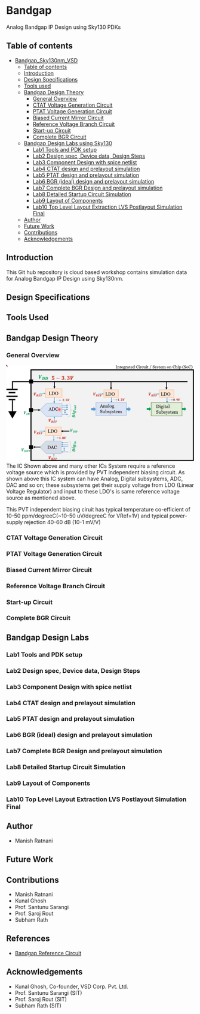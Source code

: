 # Bandgap
Analog Bandgap IP Design using Sky130 PDKs

## Table of contents

- [Bandgap_Sky130nm_VSD](#bandgap_sky130nm_vsd)
  - [Table of contents](#table-of-contents)
  - [Introduction](#introduction)
  - [Design Specifications](#design-specifications)
  - [Tools used](#tools-used)
  - [Bandgap Design Theory](#bandgap-design-theory)
    - [General Overview](#general-overview)
    - [CTAT Voltage Generation Circuit](#ctat-voltage-generation-circuit)
    - [PTAT Voltage Generation Circuit](#ptat-voltage-generation-circuit)
    - [Biased Current Mirror Circuit](#ctat-voltage-generation-circuit)
    - [Reference Voltage Branch Circuit](#ctat-voltage-generation-circuit)
    - [Start-up Circuit](#ctat-voltage-generation-circuit)
    - [Complete BGR Circuit](#ctat-voltage-generation-circuit)
  - [Bandgap Design Labs using Sky130](#bandgap-design-labs)
    - [Lab1 Tools and PDK setup](#lab1-tools-and-pdk-setup)
    - [Lab2 Design spec, Device data, Design Steps](#lab2-design-spec-device-data-design-steps)
    - [Lab3 Component Design with spice netlist](#lab3-component-design-with-spice-netlist)
    - [Lab4 CTAT design and prelayout simulation](#lab4-ctat-design-and-prelayout-simulation)
    - [Lab5 PTAT design and prelayout simulation](#lab5-ptat-design-and-prelayout-simulation)
    - [Lab6 BGR (ideal) design and prelayout simulation](#lab6-bgr-ideal-design-and-prelayout-simulation)
    - [Lab7 Complete BGR Design and prelayout simulation](#lab7-complete-bgr-design-and-prelayout-simulation)
    - [Lab8 Detailed Startup Circuit Simulation](#lab8-detailed-startup-circuit-simulation)
    - [Lab9 Layout of Components](#lab9-layout-of-components)
    - [Lab10 Top Level Layout Extraction LVS Postlayout Simulation Final](#lab10-top-level-layout-extraction-lvs-postlayout-simulation-final)
  - [Author](#author)
  - [Future Work](#future-work)
  - [Contributions](#contributions)
  - [Acknowledgements](#acknowledgements)

## Introduction
   This Git hub repository is cloud based workshop contains simulation data for Analog Bandgap IP Design using Sky130nm.
## Design Specifications

## Tools Used

## Bandgap Design Theory

### General Overview

![IC soc screenshot](Images/SOC.png)  
The IC Shown above and many other ICs System require a reference voltage source which is provided by PVT independent biasing circuit. As shown above this IC system can have Analog, Digital subsystems, ADC, DAC and so on; these subsystems get their supply voltage from LDO (Linear Voltage Regulator) and input to these LDO's is same reference voltage source as mentioned above.

This PVT independent biasing ciruit has typical temperature co-efficient of 10-50 ppm/degreeC(~10-50 uV/degreeC for VRef=1V) and typical power-supply rejection 40-60 dB (10-1 mV/V)

### CTAT Voltage Generation Circuit

### PTAT Voltage Generation Circuit

### Biased Current Mirror Circuit

### Reference Voltage Branch Circuit

### Start-up Circuit

### Complete BGR Circuit

## Bandgap Design Labs 

### Lab1 Tools and PDK setup

### Lab2 Design spec, Device data, Design Steps

### Lab3 Component Design with spice netlist

### Lab4 CTAT design and prelayout simulation

### Lab5 PTAT design and prelayout simulation

### Lab6 BGR (ideal) design and prelayout simulation

### Lab7 Complete BGR Design and prelayout simulation

### Lab8 Detailed Startup Circuit Simulation

### Lab9 Layout of Components

### Lab10 Top Level Layout Extraction LVS Postlayout Simulation Final

## Author
- Manish Ratnani

## Future Work

## Contributions
- Manish Ratnani
- Kunal Ghosh
- Prof. Santunu Sarangi
- Prof. Saroj Rout
- Subham Rath

## References
- [Bandgap Reference Circuit](https://github.com/vsdip/vsdopen2021_bgr)

## Acknowledgements
- Kunal Ghosh, Co-founder, VSD Corp. Pvt. Ltd.
- Prof. Santunu Sarangi (SIT)
- Prof. Saroj Rout (SIT)
- Subham Rath (SIT) 
